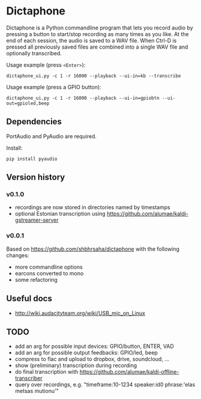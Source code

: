 Dictaphone
==========

Dictaphone is a Python commandline program that lets you record audio
by pressing a button to start/stop recording as many times as you like.
At the end of each session, the audio is saved to a WAV file.
When Ctrl-D is pressed all previously saved files are combined into a single WAV file
and optionally transcribed.

Usage example (press `<Enter>`):

    dictaphone_ui.py -c 1 -r 16000 --playback --ui-in=kb --transcribe


Usage example (press a GPIO button):

    dictaphone_ui.py -c 1 -r 16000 --playback --ui-in=gpiobtn --ui-out=gpioled,beep


Dependencies
------------

PortAudio and PyAudio are required.

Install:

    pip install pyaudio

Version history
---------------

### v0.1.0

- recordings are now stored in directories named by timestamps
- optional Estonian transcription using <https://github.com/alumae/kaldi-gstreamer-server>

### v0.0.1

Based on <https://github.com/shbhrsaha/dictaphone> with the following changes:

- more commandline options
- earcons converted to mono
- some refactoring


Useful docs
-----------

- <http://wiki.audacityteam.org/wiki/USB_mic_on_Linux>


TODO
----

- add an arg for possible input devices: GPIO/button, ENTER, VAD
- add an arg for possible output feedbacks: GPIO/led, beep
- compress to flac and upload to dropbox, drive, soundcloud, ...
- show (preliminary) transcription during recording
- do final transcription with <https://github.com/alumae/kaldi-offline-transcriber>
- query over recordings, e.g. "timeframe:10-1234 speaker:id0 phrase:'elas metsas mutionu'"
